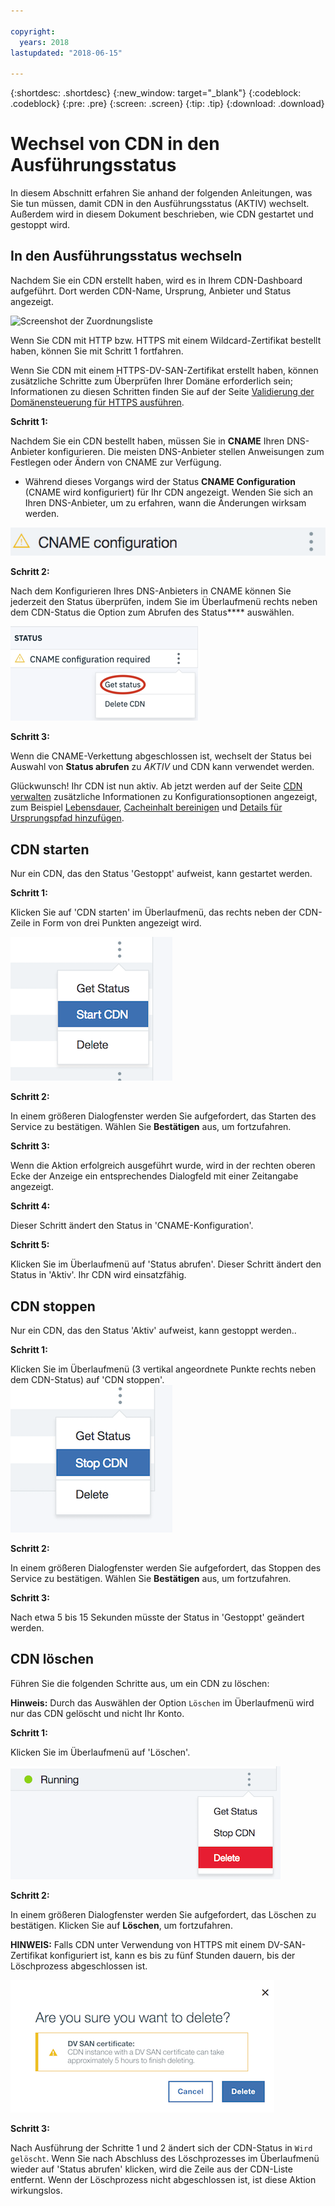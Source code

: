 ```yaml
---

copyright:
  years: 2018
lastupdated: "2018-06-15"

---
```


{:shortdesc: .shortdesc}
{:new_window: target="_blank"}
{:codeblock: .codeblock}
{:pre: .pre}
{:screen: .screen}
{:tip: .tip}
{:download: .download}

# Wechsel von CDN in den Ausführungsstatus

In diesem Abschnitt erfahren Sie anhand der folgenden Anleitungen, was Sie tun müssen, damit CDN in den Ausführungsstatus (AKTIV) wechselt. Außerdem wird in diesem Dokument beschrieben, wie CDN gestartet und gestoppt wird.

## In den Ausführungsstatus wechseln

Nachdem Sie ein CDN erstellt haben, wird es in Ihrem CDN-Dashboard aufgeführt. Dort werden CDN-Name, Ursprung, Anbieter und Status angezeigt.  

 ![Screenshot der Zuordnungsliste](images/mapping_list_cname.png)


Wenn Sie CDN mit HTTP bzw. HTTPS mit einem Wildcard-Zertifikat bestellt haben, können Sie mit Schritt 1 fortfahren.

Wenn Sie CDN mit einem HTTPS-DV-SAN-Zertifikat erstellt haben, können zusätzliche Schritte zum Überprüfen Ihrer Domäne erforderlich sein; Informationen zu diesen Schritten finden Sie auf der Seite [Validierung der Domänensteuerung für HTTPS ausführen](how-to-https.html#completing-domain-control-validation-for-https).

**Schritt 1:**

Nachdem Sie ein CDN bestellt haben, müssen Sie in **CNAME** Ihren DNS-Anbieter konfigurieren. Die meisten DNS-Anbieter stellen Anweisungen zum Festlegen oder Ändern von CNAME zur Verfügung.

   * Während dieses Vorgangs wird der Status **CNAME Configuration** (CNAME wird konfiguriert) für Ihr CDN angezeigt. Wenden Sie sich an Ihren DNS-Anbieter, um zu erfahren, wann die Änderungen wirksam werden.

   ![CNAME config](images/cname-config.png)  

**Schritt 2:**

Nach dem Konfigurieren Ihres DNS-Anbieters in CNAME können Sie jederzeit den Status überprüfen, indem Sie im Überlaufmenü rechts neben dem CDN-Status die Option zum Abrufen des Status**** auswählen.

  ![CNAME getStatus](images/cname-getstatus.png)  

**Schritt 3:**

Wenn die CNAME-Verkettung abgeschlossen ist, wechselt der Status bei Auswahl von **Status abrufen** zu *AKTIV* und CDN kann verwendet werden.

Glückwunsch! Ihr CDN ist nun aktiv. Ab jetzt werden auf der Seite [CDN verwalten](how-to.html#manage-your-CDN) zusätzliche Informationen zu Konfigurationsoptionen angezeigt, zum Beispiel [Lebensdauer](how-to.html#setting-content-caching-time-using-time-to-live-), [Cacheinhalt bereinigen](how-to.html#purging-cached-content) und [Details für Ursprungspfad hinzufügen](how-to.html#adding-origin-path-details).

## CDN starten

Nur ein CDN, das den Status 'Gestoppt' aufweist, kann gestartet werden.  

**Schritt 1:**

Klicken Sie auf 'CDN starten' im Überlaufmenü, das rechts neben der CDN-Zeile in Form von drei Punkten angezeigt wird.

  ![Überlaufmenü](images/start_cdn.png)

**Schritt 2:**

In einem größeren Dialogfenster werden Sie aufgefordert, das Starten des Service zu bestätigen. Wählen Sie **Bestätigen** aus, um fortzufahren.

**Schritt 3:**

Wenn die Aktion erfolgreich ausgeführt wurde, wird in der rechten oberen Ecke der Anzeige ein entsprechendes Dialogfeld mit einer Zeitangabe angezeigt.

**Schritt 4:**

Dieser Schritt ändert den Status in 'CNAME-Konfiguration'.

**Schritt 5:**

Klicken Sie im Überlaufmenü auf 'Status abrufen'. Dieser Schritt ändert den Status in 'Aktiv'. Ihr CDN wird einsatzfähig.

## CDN stoppen

Nur ein CDN, das den Status 'Aktiv' aufweist, kann gestoppt werden..

**Schritt 1:**

Klicken Sie im Überlaufmenü (3 vertikal angeordnete Punkte rechts neben dem CDN-Status) auf 'CDN stoppen'.
 ![Überlaufmenü](images/stop_cdn.png)

**Schritt 2:**

In einem größeren Dialogfenster werden Sie aufgefordert, das Stoppen des Service zu bestätigen. Wählen Sie **Bestätigen** aus, um fortzufahren.

**Schritt 3:**

Nach etwa 5 bis 15 Sekunden müsste der Status in 'Gestoppt' geändert werden.

## CDN löschen

Führen Sie die folgenden Schritte aus, um ein CDN zu löschen:

**Hinweis:** Durch das Auswählen der Option `Löschen` im Überlaufmenü wird nur das CDN gelöscht und nicht Ihr Konto.

**Schritt 1:**

Klicken Sie im Überlaufmenü auf 'Löschen'.

 ![Option 'CDN löschen' im Überlaufmenü](images/delete_cdn.png)

**Schritt 2:**

In einem größeren Dialogfenster werden Sie aufgefordert, das Löschen zu bestätigen. Klicken Sie auf **Löschen**, um fortzufahren.

**HINWEIS:** Falls CDN unter Verwendung von HTTPS mit einem DV-SAN-Zertifikat konfiguriert ist, kann es bis zu fünf Stunden dauern, bis der Löschprozess abgeschlossen ist.

  ![Löschen mit Warnung](images/delete-with-warning.png)

**Schritt 3:**

Nach Ausführung der Schritte 1 und 2 ändert sich der CDN-Status in `Wird gelöscht`. Wenn Sie nach Abschluss des Löschprozesses im Überlaufmenü wieder auf 'Status abrufen' klicken, wird die Zeile aus der CDN-Liste entfernt. Wenn der Löschprozess nicht abgeschlossen ist, ist diese Aktion wirkungslos.

